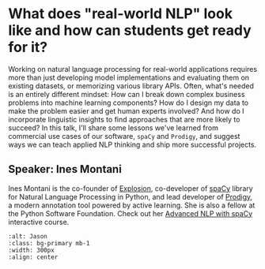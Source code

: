 # What does "real-world NLP" look like and how can students get ready for it?

Working on natural language processing for real-world applications requires more than just developing model implementations and evaluating them on existing datasets, or memorizing various library APIs. Often, what's needed is an entirely different mindset: How can I break down complex business problems into machine learning components? How do I design my data to make the problem easier and get human experts involved? And how do I incorporate linguistic insights to find approaches that are more likely to succeed? In this talk, I'll share some lessons we've learned from commercial use cases of our software, `spaCy` and `Prodigy`, and suggest ways we can teach applied NLP thinking and ship more successful projects.

## Speaker: Ines Montani

Ines Montani is the co-founder of [Explosion](https://explosion.ai/about), co-developer of [spaCy](https://spacy.io/) library for Natural Language Processing in Python, and lead developer of [Prodigy](https://prodi.gy/), a modern annotation tool powered by active learning. She is also a fellow at the Python Software Foundation. Check out her [Advanced NLP with spaCy](https://course.spacy.io/en/) interactive course. 


```{image} ../img/ines.jpg
:alt: Jason
:class: bg-primary mb-1
:width: 300px
:align: center
```



